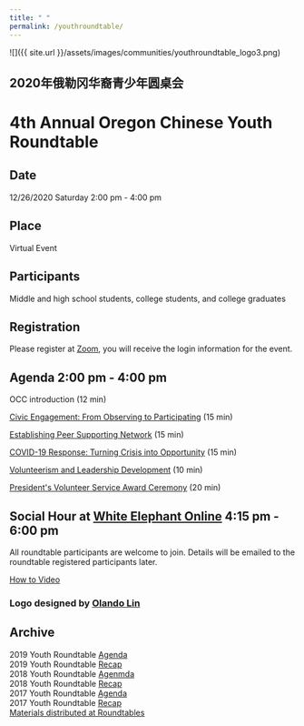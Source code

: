 ```yaml
---
title: " "
permalink: /youthroundtable/
---
```


![]({{ site.url }}/assets/images/communities/youthroundtable_logo3.png)

## 2020年俄勒冈华裔青少年圆桌会
# 4th Annual Oregon Chinese Youth Roundtable

## Date
12/26/2020 Saturday 2:00 pm - 4:00 pm

## Place
Virtual Event

## Participants

Middle and high school students, college students, and college graduates

## Registration

Please register at [Zoom](https://us02web.zoom.us/meeting/register/tZUof--uqT4tG9cdBi4M8RH_p_c1wY0QVrMZ), you will receive the login information for the event.

## Agenda 2:00 pm - 4:00 pm

OCC introduction (12 min)

[Civic Engagement: From Observing to Participating](http://pdxchinese.org/youthambassadors/) (15 min)

[Establishing Peer Supporting Network](http://pdxchinese.org/peeradvisors/)  (15 min)

[COVID-19 Response: Turning Crisis into Opportunity](http://pdxchinese.org/coronavirus/) (15 min)

[Volunteerism and Leadership Development](http://pdxchinese.org/volunteering/) (10 min)

[President's Volunteer Service Award Ceremony](http://pdxchinese.org/pvsa/) (20 min)

## Social Hour at [White Elephant Online](https://www.whiteelephantonline.com/) 4:15 pm - 6:00 pm

All roundtable participants are welcome to join. Details will be emailed to the roundtable registered participants later.

[How to Video](https://www.whiteelephantonline.com/how-to-play)

### Logo designed by [Olando Lin](https://www.linkedin.com/in/olando-lin-3696ab37/)

## Archive

2019 Youth Roundtable [Agenda](/assets/pdf/youth-roundtable-2019.pdf)  
2019 Youth Roundtable [Recap](http://pdxchinese.org/youth-roundtable-2019-recap/)  
2018 Youth Roundtable [Agenmda](/assets/pdf/youth-roundtable-2018.pdf)  
2018 Youth Roundtable [Recap](http://pdxchinese.org/youth-roundtable-2018-recap/)  
2017 Youth Roundtable [Agenda](/assets/pdf/youth-roundtable-2017.pdf)  
2017 Youth Roundtable [Recap](http://pdxchinese.org/youth-roundtable-2017-recap/)  
[Materials distributed at Roundtables](http://pdxchinese.org/resources/benefits_resources/roundtable/)
